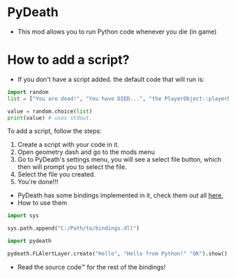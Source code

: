 # PyDeath

- This mod allows you to run Python code whenever you die (in game)

# How to add a script?
- If you don't have a script added. the default code that will run is:
```python
import random
list = ["You are dead!", "You have DIED...", "the PlayerObject::playerDestroyed function has been called"]

value = random.choice(list)
print(value) # uses stdout.
```
To add a script, follow the steps:
1. Create a script with your code in it.
2. Open geometry dash and go to the mods menu
3. Go to PyDeath's settings menu, you will see a select file button, which then will prompt you to select the file.
4. Select the file you created.
5. You're done!!!

- PyDeath has some bindings implemented in it, check them out all [here.](https://github.com/YellowCat98/PyDeath/blob/main/src/pybindings.cpp)
- How to use them
```python
import sys

sys.path.append("C:/Path/to/bindings.dll")

import pydeath

pydeath.FLAlertLayer.create("Hello", "Hello from Python!" "OK").show() # show a simple pop up.
```
- Read the source code™️ for the rest of the bindings!